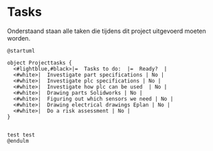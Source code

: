 # Tasks

Onderstaand staan alle taken die tijdens dit project uitgevoerd moeten worden.

```plantuml
@startuml

object Projecttasks {
  <#lightblue,#black>|=  Tasks to do:  |=  Ready?  |
  <#white>|  Investigate part specifications | No |
  <#white>|  Investigate plc specifications | No |
  <#white>|  Investigate how plc can be used  | No |
  <#white>|  Drawing parts Solidworks | No |
  <#white>|  Figuring out which sensors we need | No |
  <#white>|  Drawing electrical drawings Eplan | No |
  <#white>|  Do a risk assessment | No |
}


test test
@endulm
```